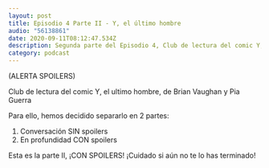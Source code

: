 ```yaml
---
layout: post
title: Episodio 4 Parte II - Y, el último hombre
audio: "56138861"
date: 2020-09-11T08:12:47.534Z
description: Segunda parte del Episodio 4, Club de lectura del comic Y, el ultimo hombre, de Brian Vaughan y Pia Guerra.
category: podcast
---
```


(ALERTA SPOILERS)

Club de lectura del comic Y, el ultimo hombre, de Brian Vaughan y Pia Guerra

Para ello, hemos decidido separarlo en 2 partes: 

1. Conversación SIN spoilers
2. En profundidad CON spoilers

Esta es la parte II, ¡CON SPOILERS! ¡Cuidado si aún no te lo has terminado!
